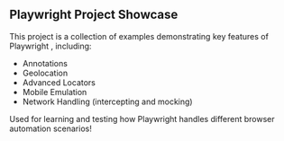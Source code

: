 ## Playwright Project Showcase

This project is a collection of examples demonstrating key features of Playwright , including:

- Annotations
- Geolocation
- Advanced Locators
- Mobile Emulation
- Network Handling (intercepting and mocking)

Used for learning and testing how Playwright handles different browser automation scenarios!

